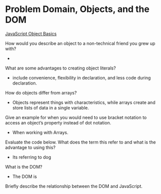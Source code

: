<h1> Problem Domain, Objects, and the DOM </h1>

[JavaScript Object Basics](https://developer.mozilla.org/en-US/docs/Learn/JavaScript/Objects/Basics)

How would you describe an object to a non-technical friend you grew up with?

- 

What are some advantages to creating object literals?

- include convenience, flexibility in declaration, and less code during declaration.

How do objects differ from arrays? 

- Objects represent things with characteristics, while arrays create and store lists of data in a single variable.

Give an example for when you would need to use bracket notation to access an object’s property instead of dot notation.

- When working with Arrays.

Evaluate the code below. What does the term this refer to and what is the advantage to using this?

- Its referring to dog 

What is the DOM?

- The DOM is 

Briefly describe the relationship between the DOM and JavaScript.

